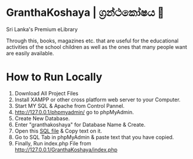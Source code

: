 # GranthaKoshaya | ග්‍රන්ථකෝෂය 📖

<p>Sri Lanka's Premium eLibrary</p>
Through this, books, magazines etc. that are useful for the educational activities of the school children as well as the ones that many people want are easily available.

# How to Run Locally

1. Download All Project Files
2. Install XAMPP or other cross platform web server to your Computer.
3. Start MY SQL & Apache from Control Pannel.
4. http://127.0.0.1/phpmyadmin/ go to phpMyAdmin.
5. Create New Database.
6. Enter "granthakoshaya" for Database Name & Create.
7. Open this <a href="granthakoshaya.sql">SQL file</a> & Copy text on it.
8. Go to SQL Tab in phpMyAdmin & paste text that you have copied.
9. Finally, Run index.php File from http://127.0.0.1/GranthaKoshaya/index.php